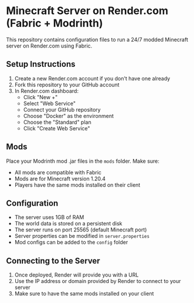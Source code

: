 # Minecraft Server on Render.com (Fabric + Modrinth)

This repository contains configuration files to run a 24/7 modded Minecraft server on Render.com using Fabric.

## Setup Instructions

1. Create a new Render.com account if you don't have one already
2. Fork this repository to your GitHub account
3. In Render.com dashboard:
   - Click "New +"
   - Select "Web Service"
   - Connect your GitHub repository
   - Choose "Docker" as the environment
   - Choose the "Standard" plan
   - Click "Create Web Service"

## Mods

Place your Modrinth mod .jar files in the `mods` folder. Make sure:
- All mods are compatible with Fabric
- Mods are for Minecraft version 1.20.4
- Players have the same mods installed on their client

## Configuration

- The server uses 1GB of RAM
- The world data is stored on a persistent disk
- The server runs on port 25565 (default Minecraft port)
- Server properties can be modified in `server.properties`
- Mod configs can be added to the `config` folder

## Connecting to the Server

1. Once deployed, Render will provide you with a URL
2. Use the IP address or domain provided by Render to connect to your server
3. Make sure to have the same mods installed on your client
